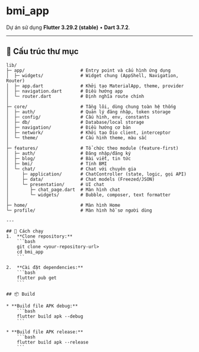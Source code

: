 # bmi_app
Dự án sử dụng **Flutter 3.29.2 (stable)** • **Dart 3.7.2**.  

---

## 📂 Cấu trúc thư mục

```plaintext
lib/
├─ app/                     # Entry point và cấu hình ứng dụng
│  ├─ widgets/              # Widget chung (AppShell, Navigation, Router)
│  ├─ app.dart              # Khởi tạo MaterialApp, theme, provider
│  ├─ navigation.dart       # Điều hướng app
│  └─ router.dart           # Định nghĩa route chính
│
├─ core/                    # Tầng lõi, dùng chung toàn hệ thống
│  ├─ auth/                 # Quản lý đăng nhập, token storage
│  ├─ config/               # Cấu hình, env, constants
│  ├─ db/                   # Database/local storage
│  ├─ navigation/           # Điều hướng cơ bản
│  ├─ network/              # Khởi tạo Dio client, interceptor
│  └─ theme/                # Cấu hình theme, màu sắc
│
├─ features/                # Tổ chức theo module (feature-first)
│  ├─ auth/                 # Đăng nhập/đăng ký
│  ├─ blog/                 # Bài viết, tin tức
│  ├─ bmi/                  # Tính BMI
│  └─ chat/                 # Chat với chuyên gia
│     ├─ application/       # ChatController (state, logic, gọi API)
│     ├─ data/              # Chat models (Freezed/JSON)
│     └─ presentation/      # UI chat
│        ├─ chat_page.dart  # Màn hình chat
│        └─ widgets/        # Bubble, composer, text formatter
│
├─ home/                    # Màn hình Home
└─ profile/                 # Màn hình hồ sơ người dùng

---

## 🚀 Cách chạy
1.  **Clone repository:**
    ```bash
    git clone <your-repository-url>
    cd bmi_app
    ```

2.  **Cài đặt dependencies:**
    ```bash
    flutter pub get
    ```

## 📦 Build

* **Build file APK debug:**
    ```bash
    flutter build apk --debug
    ```

* **Build file APK release:**
    ```bash
    flutter build apk --release
    ```